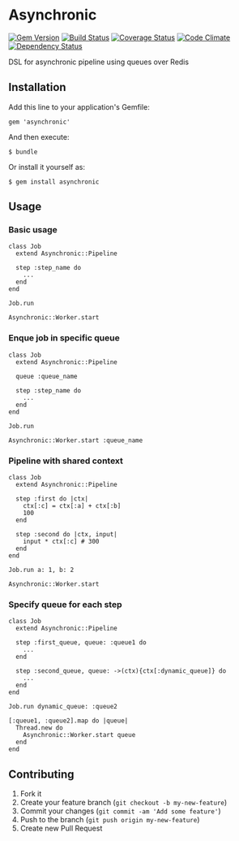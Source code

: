 # Asynchronic

[![Gem Version](https://badge.fury.io/rb/asynchronic.png)](https://rubygems.org/gems/asynchronic)
[![Build Status](https://travis-ci.org/gabynaiman/asynchronic.png?branch=master)](https://travis-ci.org/gabynaiman/asynchronic)
[![Coverage Status](https://coveralls.io/repos/gabynaiman/asynchronic/badge.png?branch=master)](https://coveralls.io/r/gabynaiman/asynchronic?branch=master)
[![Code Climate](https://codeclimate.com/github/gabynaiman/asynchronic.png)](https://codeclimate.com/github/gabynaiman/asynchronic)
[![Dependency Status](https://gemnasium.com/gabynaiman/asynchronic.png)](https://gemnasium.com/gabynaiman/asynchronic)

DSL for asynchronic pipeline using queues over Redis

## Installation

Add this line to your application's Gemfile:

    gem 'asynchronic'

And then execute:

    $ bundle

Or install it yourself as:

    $ gem install asynchronic

## Usage

### Basic usage

    class Job
      extend Asynchronic::Pipeline
      
      step :step_name do
        ...
      end
    end

    Job.run

    Asynchronic::Worker.start

### Enque job in specific queue

    class Job
      extend Asynchronic::Pipeline
      
      queue :queue_name
      
      step :step_name do
        ...
      end
    end

    Job.run

    Asynchronic::Worker.start :queue_name

### Pipeline with shared context

    class Job
      extend Asynchronic::Pipeline

      step :first do |ctx|
        ctx[:c] = ctx[:a] + ctx[:b]
        100
      end

      step :second do |ctx, input|
        input * ctx[:c] # 300
      end
    end

    Job.run a: 1, b: 2

    Asynchronic::Worker.start

### Specify queue for each step

    class Job
      extend Asynchronic::Pipeline
      
      step :first_queue, queue: :queue1 do
        ...
      end
      
      step :second_queue, queue: ->(ctx){ctx[:dynamic_queue]} do
        ...
      end
    end

    Job.run dynamic_queue: :queue2

    [:queue1, :queue2].map do |queue|
      Thread.new do
        Asynchronic::Worker.start queue
      end
    end

## Contributing

1. Fork it
2. Create your feature branch (`git checkout -b my-new-feature`)
3. Commit your changes (`git commit -am 'Add some feature'`)
4. Push to the branch (`git push origin my-new-feature`)
5. Create new Pull Request
